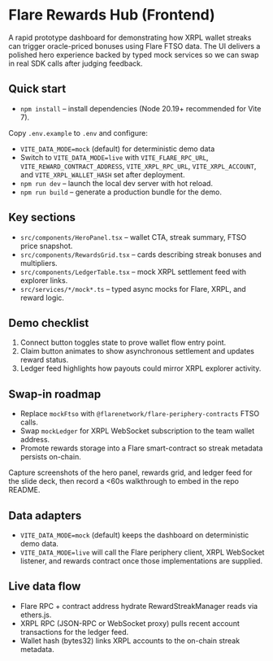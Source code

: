 # Flare Rewards Hub (Frontend)

A rapid prototype dashboard for demonstrating how XRPL wallet streaks can trigger oracle-priced bonuses using Flare FTSO data. The UI delivers a polished hero experience backed by typed mock services so we can swap in real SDK calls after judging feedback.

## Quick start
- `npm install` – install dependencies (Node 20.19+ recommended for Vite 7).

Copy `.env.example` to `.env` and configure:
- `VITE_DATA_MODE=mock` (default) for deterministic demo data
- Switch to `VITE_DATA_MODE=live` with `VITE_FLARE_RPC_URL`, `VITE_REWARD_CONTRACT_ADDRESS`, `VITE_XRPL_RPC_URL`, `VITE_XRPL_ACCOUNT`, and `VITE_XRPL_WALLET_HASH` set after deployment.
- `npm run dev` – launch the local dev server with hot reload.
- `npm run build` – generate a production bundle for the demo.

## Key sections
- `src/components/HeroPanel.tsx` – wallet CTA, streak summary, FTSO price snapshot.
- `src/components/RewardsGrid.tsx` – cards describing streak bonuses and multipliers.
- `src/components/LedgerTable.tsx` – mock XRPL settlement feed with explorer links.
- `src/services/*/mock*.ts` – typed async mocks for Flare, XRPL, and reward logic.

## Demo checklist
1. Connect button toggles state to prove wallet flow entry point.
2. Claim button animates to show asynchronous settlement and updates reward status.
3. Ledger feed highlights how payouts could mirror XRPL explorer activity.

## Swap-in roadmap
- Replace `mockFtso` with `@flarenetwork/flare-periphery-contracts` FTSO calls.
- Swap `mockLedger` for XRPL WebSocket subscription to the team wallet address.
- Promote rewards storage into a Flare smart-contract so streak metadata persists on-chain.

Capture screenshots of the hero panel, rewards grid, and ledger feed for the slide deck, then record a <60s walkthrough to embed in the repo README.

## Data adapters
- `VITE_DATA_MODE=mock` (default) keeps the dashboard on deterministic demo data.
- `VITE_DATA_MODE=live` will call the Flare periphery client, XRPL WebSocket listener, and rewards contract once those implementations are supplied.

## Live data flow
- Flare RPC + contract address hydrate RewardStreakManager reads via ethers.js.
- XRPL RPC (JSON-RPC or WebSocket proxy) pulls recent account transactions for the ledger feed.
- Wallet hash (bytes32) links XRPL accounts to the on-chain streak metadata.
